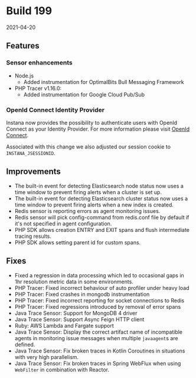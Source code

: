 # Build 199

2021-04-20

## Features

### Sensor enhancements

* Node.js
    * Added instrumentation for OptimalBits Bull Messaging Framework
* PHP Tracer v1.16.0:
    * Added instrumentation for Google Cloud Pub/Sub

### OpenId Connect Identity Provider

Instana now provides the possibility to authenticate users with OpenId Connect as your Identity Provider.
For more information please visit [OpenId Connect](https://www.instana.com/docs//admin/authentication/#openid-connect-authentication-and-authorization).

Associated with this change we also adjusted our session cookie to `INSTANA_JSESSIONID`.

## Improvements

* The built-in event for detecting Elasticsearch node status now uses a time window to prevent firing alerts when a cluster is set up.
* The built-in event for detecting Elasticsearch cluster status now uses a time window to prevent firing alerts when a new index is created.
* Redis sensor is reporting errors as agent monitoring issues.
* Redis sensor will pick config-command from redis.conf file by default if it's not specified in agent configuration.
* PHP SDK allows creation ENTRY and EXIT spans and flush intermediate tracing results.
* PHP SDK allows setting parent id for custom spans.

## Fixes

* Fixed a regression in data processing which led to occasional gaps in 1hr resolution metric data in some environments.
* PHP Tracer: Fixed incorrect behaviour of auto profiler under heavy load
* PHP Tracer: Fixed crashes in mongodb instrumentation
* PHP Tracer: Fixed incorrect reporting for socket connections to Redis
* PHP Tracer: Fixed regressions introduced by removal of error spans
* Java Trace Sensor: Support for MongoDB 4 driver
* Java Trace Sensor: Support Async Feign HTTP client
* Ruby: AWS Lambda and Fargate support
* Java Trace Sensor: Display the correct artifact name of incompatible agents in monitoring issue messages when multiple `javaagent`s are defined.
* Java Trace Sensor: Fix broken traces in Kotlin Coroutines in situations with very high parallelism.
* Java Trace Sensor: Fix broken traces in Spring WebFlux when using `WebFilter` in combination with Reactor.  
